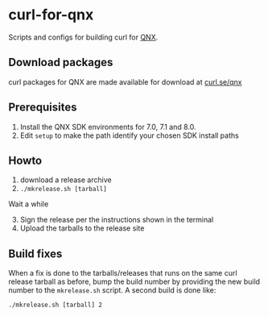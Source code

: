 # curl-for-qnx

Scripts and configs for building curl for [QNX](https://blackberry.qnx.com/).

## Download packages

curl packages for QNX are made available for download at
[curl.se/qnx](https://curl.se/qnx/)

## Prerequisites

1. Install the QNX SDK environments for 7.0, 7.1 and 8.0.
2. Edit `setup` to make the path identify your chosen SDK install paths

## Howto

1. download a release archive
2. `./mkrelease.sh [tarball]`

Wait a while

3. Sign the release per the instructions shown in the terminal
4. Upload the tarballs to the release site

## Build fixes

When a fix is done to the tarballs/releases that runs on the same curl release
tarball as before, bump the build number by providing the new build number to
the `mkrelease.sh` script. A second build is done like:

    ./mkrelease.sh [tarball] 2
